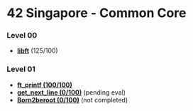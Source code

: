# 42 Singapore - Common Core
### Level 00
- [**libft**](https://github.com/jellytusmaximus/core/tree/main/00_libft) (125/100)

### Level 01
- [**ft_printf (100/100)**](https://github.com/jellytusmaximus/core/tree/main/01_ft_printf)
- [**get_next_line (0/100)**](https://github.com/jellytusmaximus/core/tree/main/01_get_next_line) (pending eval)
- [**Born2beroot (0/100)**](https://github.com/jellytusmaximus/core/tree/main/01_born2beroot) (not completed)
